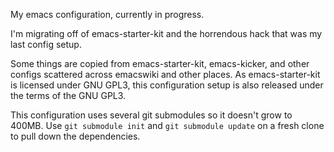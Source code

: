 My emacs configuration, currently in progress.

I'm migrating off of emacs-starter-kit and the horrendous hack that
was my last config setup.

Some things are copied from emacs-starter-kit, emacs-kicker, and other
configs scattered across emacswiki and other places. As
emacs-starter-kit is licensed under GNU GPL3, this configuration setup
is also released under the terms of the GNU GPL3.

This configuration uses several git submodules so it doesn't grow to
400MB. Use `git submodule init` and `git submodule update` on a fresh
clone to pull down the dependencies.
